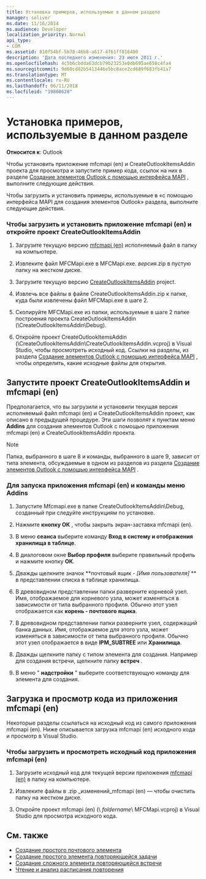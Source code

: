 ```yaml
---
title: Установка примеров, используемые в данном разделе
manager: soliver
ms.date: 11/16/2014
ms.audience: Developer
localization_priority: Normal
api_type:
- COM
ms.assetid: 810f54bf-5b78-46b8-a617-4f61ff816400
description: 'Дата последнего изменения: 23 июля 2011 г.'
ms.openlocfilehash: 4c5b6cbdda63dcb79b23253e0db695ae658c4fa4
ms.sourcegitcommit: 9d60cd82b5413446e5bc8ace2cd689f683fb41a7
ms.translationtype: MT
ms.contentlocale: ru-RU
ms.lasthandoff: 06/11/2018
ms.locfileid: "19808620"
---
```

# <a name="install-the-samples-used-in-this-section"></a>Установка примеров, используемые в данном разделе

**Относится к**: Outlook 
  
Чтобы установить приложение mfcmapi (en) и CreateOutlookItemsAddin проекта для просмотра и запустите пример кода, ссылок на них в разделе [Создание элементов Outlook с помощью интерфейса MAPI](creating-outlook-items-by-using-mapi.md) , выполните следующие действия. 

Чтобы загрузить и установить примеры, используемые в «с помощью интерфейса MAPI для создания элементов Outlook» раздела, выполните следующие действия.

### <a name="to-download-and-install-the-mfcmapi-application-and-open-createoutlookitemsaddin-project"></a>Чтобы загрузить и установить приложение mfcmapi (en) и откройте проект CreateOutlookItemsAddin

1. Загрузите текущую версию [mfcmapi (en)](http://go.microsoft.com/fwlink/?LinkID=124154) исполняемый файл в папку на компьютере. 
    
2. Извлеките файл MFCMapi.exe в MFCMapi.exe. _версия_.zip в пустую папку на жестком диске.
    
3. Загрузите текущую версию [CreateOutlookItemsAddin](http://go.microsoft.com/fwlink/?LinkID=127828) project. 
    
4. Извлечь все файлы в файле CreateOutlookItemsAddin.zip к папке, куда были извлечены файл MFCMapi.exe в шаге 2.
    
5. Скопируйте MFCMapi.exe из папки, используемые в шаге 2 папке построения проекта CreateOutlookItemsAddin (\CreateOutlookItemsAddin\Debug).
    
6. Откройте проект CreateOutlookItemsAddin (\CreateOutlookItemsAddin\CreateOutlookItemsAddin.vcproj) в Visual Studio, чтобы просмотреть исходный код. Ссылки на разделы, из раздела [Создание элементов Outlook с помощью интерфейса MAPI](creating-outlook-items-by-using-mapi.md) , чтобы определить, какие исходные файлы для открытия. 
    
## <a name="run-mfcmapi-and-the-createoutlookitemsaddin-project"></a>Запустите проект CreateOutlookItemsAddin и mfcmapi (en)

Предполагается, что вы загрузили и установили текущая версия исполняемый файл mfcmapi (en) и CreateOutlookItemsAddin проект, как описано в предыдущей процедуре. Эти шаги позволят к пунктам меню **Addins** для создания элементов Outlook с помощью приложения mfcmapi (en) и CreateOutlookItemsAddin проекта. 
  
> [!NOTE]
> Папка, выбранного в шаге 8 и команды, выбранного в шаге 9, зависит от типа элемента, обсуждаемые в одном из разделов из раздела [Создание элементов Outlook с помощью интерфейса MAPI](creating-outlook-items-by-using-mapi.md) . 

### <a name="to-run-the-mfcmapi-application-and-addins-menu-commands"></a>Для запуска приложения mfcmapi (en) и команды меню Addins

1. Запустите Mfcmapi.exe в папке CreateOutlookItemsAddin\Debug, созданный при следуйте инструкциям по установке.
    
2. Нажмите **кнопку ОК** , чтобы закрыть экран-заставка mfcmapi (en). 
    
3. В меню **сеанса** выберите команду **Вход в систему и отображения хранилища в таблице**.
    
4. В диалоговом окне **Выбор профиля** выберите правильный профиль и нажмите кнопку **ОК**. 
    
5. Дважды щелкните значок **почтовый ящик - _[Имя пользователя]_ ** в представлении списка в таблице хранилища. 
    
6. В древовидном представлении папки разверните корневой узел. Имя, отображаемое для корневого узла, может изменяться в зависимости от типа выбранного профиля. Обычно этот узел отображается как **корень - почтового ящика**.
    
7. В древовидном представлении папки разверните узел, содержащий банка данных. Имя, отображаемое для этого узла, может изменяться в зависимости от типа выбранного профиля. Обычно этот узел отображается в виде **IPM_SUBTREE** или **Хранилища**.
    
8. Дважды щелкните папку с типом элемента для создания. Например для создания встречи, щелкните папку **встреч** . 
    
9. В меню " **надстройки** " выберите соответствующую команду для элемента для создания. 
    
## <a name="download-and-view-code-from-the-mfcmapi-application"></a>Загрузка и просмотр кода из приложения mfcmapi (en)

Некоторые разделы ссылаться на исходный код из самого приложения mfcmapi (en). Ниже описывается загрузка mfcmapi (en) исходного кода и просмотр в Visual Studio. 

### <a name="to-download-and-view-the-mfcmapi-application-source-code"></a>Чтобы загрузить и просмотреть исходный код приложения mfcmapi (en)

1. Загрузите исходный код для текущей версии приложения [mfcmapi (en)](http://go.microsoft.com/fwlink/?LinkID=124154) в папку на компьютере. 
    
2. Извлеките файлы в .zip _изменений_mfcmapi (en) — чтобы очистить папку на жестком диске.
    
3. Откройте проект mfcmapi (en) (\ _foldername_\ MFCMapi.vcproj) в Visual Studio для просмотра исходного кода.
    
## <a name="see-also"></a>См. также

- [Создание простого почтового элемента](how-to-create-a-simple-mail-item.md)
- [Создание простого элемента повторяющейся задачи](how-to-create-a-simple-recurrent-task-item.md)
- [Создание сложного элемента повторяющейся встречи](how-to-create-a-complex-recurrent-appointment-item.md)
- [Чтение и анализ расписания повторения](how-to-read-and-parse-a-recurrence-pattern.md)

